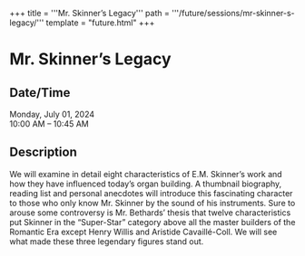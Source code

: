 +++
title = '''Mr. Skinner’s Legacy'''
path = '''/future/sessions/mr-skinner-s-legacy/'''
template = "future.html"
+++

<h1>Mr. Skinner’s Legacy</h1>

<h2>Date/Time</h2>
<p>Monday, July 01, 2024<br>
10:00 AM – 10:45 AM</p>
<h2>Description</h2>

We will examine in detail eight characteristics of E.M. Skinner’s work and how they have influenced today’s organ building. A thumbnail biography, reading list and personal anecdotes will introduce this fascinating character to those who only know Mr. Skinner by the sound of his instruments. Sure to arouse some controversy is Mr. Bethards’ thesis that twelve characteristics put Skinner in the “Super-Star” category above all the master builders of the Romantic Era except Henry Willis and Aristide Cavaillé-Coll. We will see what made these three legendary figures stand out.


